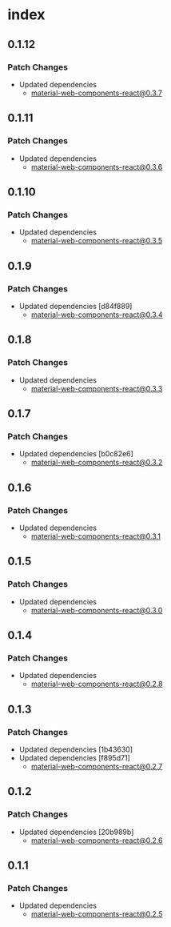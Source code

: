 # index

## 0.1.12

### Patch Changes

- Updated dependencies
  - material-web-components-react@0.3.7

## 0.1.11

### Patch Changes

- Updated dependencies
  - material-web-components-react@0.3.6

## 0.1.10

### Patch Changes

- Updated dependencies
  - material-web-components-react@0.3.5

## 0.1.9

### Patch Changes

- Updated dependencies [d84f889]
  - material-web-components-react@0.3.4

## 0.1.8

### Patch Changes

- Updated dependencies
  - material-web-components-react@0.3.3

## 0.1.7

### Patch Changes

- Updated dependencies [b0c82e6]
  - material-web-components-react@0.3.2

## 0.1.6

### Patch Changes

- Updated dependencies
  - material-web-components-react@0.3.1

## 0.1.5

### Patch Changes

- Updated dependencies
  - material-web-components-react@0.3.0

## 0.1.4

### Patch Changes

- Updated dependencies
  - material-web-components-react@0.2.8

## 0.1.3

### Patch Changes

- Updated dependencies [1b43630]
- Updated dependencies [f895d71]
  - material-web-components-react@0.2.7

## 0.1.2

### Patch Changes

- Updated dependencies [20b989b]
  - material-web-components-react@0.2.6

## 0.1.1

### Patch Changes

- Updated dependencies
  - material-web-components-react@0.2.5
